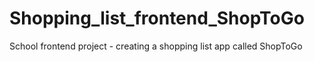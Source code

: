 # Shopping_list_frontend_ShopToGo
School frontend project - creating a shopping list app called ShopToGo
